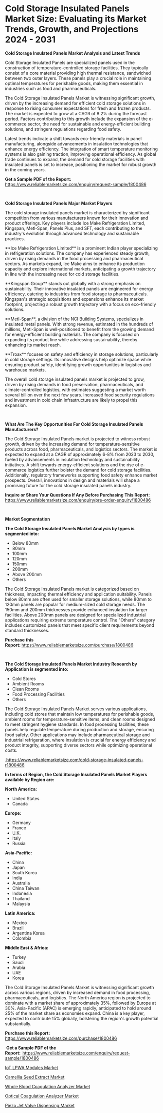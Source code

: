 <p><h1>Cold Storage Insulated Panels Market Size: Evaluating its Market Trends, Growth, and Projections 2024 - 2031</h1></p><p><strong>Cold Storage Insulated Panels Market Analysis and Latest Trends</strong></p>
<p><p>Cold Storage Insulated Panels are specialized panels used in the construction of temperature-controlled storage facilities. They typically consist of a core material providing high thermal resistance, sandwiched between two outer layers. These panels play a crucial role in maintaining optimal temperatures for perishable goods, making them essential in industries such as food and pharmaceuticals.</p><p>The Cold Storage Insulated Panels Market is witnessing significant growth, driven by the increasing demand for efficient cold storage solutions in response to rising consumer expectations for fresh and frozen products. The market is expected to grow at a CAGR of 8.2% during the forecast period. Factors contributing to this growth include the expansion of the e-commerce sector, the need for sustainable and energy-efficient building solutions, and stringent regulations regarding food safety.</p><p>Latest trends indicate a shift towards eco-friendly materials in panel manufacturing, alongside advancements in insulation technologies that enhance energy efficiency. The integration of smart temperature monitoring systems is also gaining traction, improving operational efficiency. As global trade continues to expand, the demand for cold storage facilities with insulated panels is set to increase, positioning the market for robust growth in the coming years.</p></p>
<p><strong>Get a Sample PDF of the Report:&nbsp;</strong> <a href="https://www.reliablemarketsize.com/enquiry/request-sample/1800486?utm_campaign=1131&utm_medium=2&utm_source=Github&utm_content=ia&utm_term=11112024&utm_id=cold-storage-insulated-panels">https://www.reliablemarketsize.com/enquiry/request-sample/1800486</a></p>
<p>&nbsp;</p>
<p><strong>Cold Storage Insulated Panels Major Market Players</strong></p>
<p><p>The cold storage insulated panels market is characterized by significant competition from various manufacturers known for their innovation and product offerings. Key players include Ice Make Refrigeration Limited, Kingspan, Metl-Span, Panels Plus, and SFT, each contributing to the industry's evolution through advanced technology and sustainable practices.</p><p>**Ice Make Refrigeration Limited** is a prominent Indian player specializing in refrigeration solutions. The company has experienced steady growth, driven by rising demands in the food processing and pharmaceutical sectors. As markets expand, Ice Make aims to enhance its production capacity and explore international markets, anticipating a growth trajectory in line with the increasing need for cold storage facilities.</p><p>**Kingspan Group** stands out globally with a strong emphasis on sustainability. Their innovative insulated panels are engineered for energy efficiency, catering to industries from food storage to pharmaceuticals. Kingspan's strategic acquisitions and expansions enhance its market footprint, projecting a robust growth trajectory with a focus on eco-friendly solutions.</p><p>**Metl-Span**, a division of the NCI Building Systems, specializes in insulated metal panels. With strong revenue, estimated in the hundreds of millions, Metl-Span is well-positioned to benefit from the growing demand for energy-efficient building materials. The company is focused on expanding its product line while addressing sustainability, thereby enhancing its market reach.</p><p>**Troax** focuses on safety and efficiency in storage solutions, particularly in cold storage settings. Its innovative designs help optimize space while ensuring product safety, identifying growth opportunities in logistics and warehouse markets.</p><p>The overall cold storage insulated panels market is projected to grow, driven by rising demands in food preservation, pharmaceuticals, and climate-controlled logistics, with estimates suggesting a market worth several billion over the next few years. Increased food security regulations and investment in cold chain infrastructure are likely to propel this expansion.</p></p>
<p>&nbsp;</p>
<p><strong>What Are The Key Opportunities For Cold Storage Insulated Panels Manufacturers?</strong></p>
<p><p>The Cold Storage Insulated Panels market is projected to witness robust growth, driven by the increasing demand for temperature-sensitive products across food, pharmaceuticals, and logistics sectors. The market is expected to expand at a CAGR of approximately 6-8% from 2023 to 2030, fueled by advancements in insulation technology and sustainability initiatives. A shift towards energy-efficient solutions and the rise of e-commerce logistics further bolster the demand for cold storage facilities. Additionally, regulatory frameworks supporting food safety enhance market prospects. Overall, innovations in design and materials will shape a promising future for the cold storage insulated panels industry.</p></p>
<p><strong>Inquire or Share Your Questions If Any Before Purchasing This Report:</strong> <a href="https://www.reliablemarketsize.com/enquiry/pre-order-enquiry/1800486?utm_campaign=1131&utm_medium=2&utm_source=Github&utm_content=ia&utm_term=11112024&utm_id=cold-storage-insulated-panels">https://www.reliablemarketsize.com/enquiry/pre-order-enquiry/1800486</a></p>
<p>&nbsp;</p>
<p><strong>Market Segmentation</strong></p>
<p><strong>The Cold Storage Insulated Panels Market Analysis by types is segmented into:</strong></p>
<p><ul><li>Below 80mm</li><li>80mm</li><li>100mm</li><li>120mm</li><li>150mm</li><li>200mm</li><li>Above 200mm</li><li>Others</li></ul></p>
<p><p>The Cold Storage Insulated Panels market is categorized based on thickness, impacting thermal efficiency and application suitability. Panels below 80mm are often used for smaller storage solutions, while 80mm to 120mm panels are popular for medium-sized cold storage needs. The 150mm and 200mm thicknesses provide enhanced insulation for larger facilities. Above 200mm panels are designed for specialized industrial applications requiring extreme temperature control. The "Others" category includes customized panels that meet specific client requirements beyond standard thicknesses.</p></p>
<p><strong>Purchase this Report:&nbsp;</strong><a href="https://www.reliablemarketsize.com/purchase/1800486?utm_campaign=1131&utm_medium=2&utm_source=Github&utm_content=ia&utm_term=11112024&utm_id=cold-storage-insulated-panels">https://www.reliablemarketsize.com/purchase/1800486</a></p>
<p>&nbsp;</p>
<p><strong>The Cold Storage Insulated Panels Market Industry Research by Application is segmented into:</strong></p>
<p><ul><li>Cold Stores</li><li>Ambient Rooms</li><li>Clean Rooms</li><li>Food Processing Facilities</li><li>Others</li></ul></p>
<p><p>The Cold Storage Insulated Panels Market serves various applications, including cold stores that maintain low temperatures for perishable goods, ambient rooms for temperature-sensitive items, and clean rooms designed to meet stringent hygiene standards. In food processing facilities, these panels help regulate temperature during production and storage, ensuring food safety. Other applications may include pharmaceutical storage and industrial refrigeration, where insulation is crucial for energy efficiency and product integrity, supporting diverse sectors while optimizing operational costs.</p></p>
<p><a href="https://www.reliablemarketsize.com/cold-storage-insulated-panels-r1800486?utm_campaign=1131&utm_medium=2&utm_source=Github&utm_content=ia&utm_term=11112024&utm_id=cold-storage-insulated-panels">&nbsp;https://www.reliablemarketsize.com/cold-storage-insulated-panels-r1800486</a></p>
<p><strong>In terms of Region, the Cold Storage Insulated Panels Market Players available by Region are:</strong></p>
<p>
    <p> <strong> North America: </strong>
        <ul>
            <li>United States</li>
            <li>Canada</li>
        </ul>
        </p> 
    <p> <strong> Europe: </strong>
        <ul>
            <li>Germany</li>
            <li>France</li>
            <li>U.K.</li>
            <li>Italy</li>
            <li>Russia</li>
        </ul>
        </p> 
    <p> <strong> Asia-Pacific: </strong>
        <ul>
            <li>China</li>
            <li>Japan</li>
            <li>South Korea</li>
            <li>India</li>
            <li>Australia</li>
            <li>China Taiwan</li>
            <li>Indonesia</li>
            <li>Thailand</li>
            <li>Malaysia</li>
        </ul>
        </p> 
    <p> <strong> Latin America: </strong>
        <ul>
            <li>Mexico</li>
            <li>Brazil</li>
            <li>Argentina Korea</li>
            <li>Colombia</li>
        </ul>
        </p> 
    <p> <strong> Middle East & Africa: </strong>
        <ul>
            <li>Turkey</li>
            <li>Saudi</li>
            <li>Arabia</li>
            <li>UAE</li>
            <li>Korea</li>
        </ul>
    </p>
    </p>
<p><p>The Cold Storage Insulated Panels Market is witnessing significant growth across various regions, driven by increased demand in food processing, pharmaceuticals, and logistics. The North America region is projected to dominate with a market share of approximately 35%, followed by Europe at 30%. Asia-Pacific (APAC) is emerging rapidly, anticipated to hold around 25% of the market share as economies expand. China is a key player, expected to contribute 15% globally, bolstering the region's growth potential substantially.</p></p>
<p><strong>Purchase this Report: </strong><a href="https://www.reliablemarketsize.com/purchase/1800486?utm_campaign=1131&utm_medium=2&utm_source=Github&utm_content=ia&utm_term=11112024&utm_id=cold-storage-insulated-panels">https://www.reliablemarketsize.com/purchase/1800486</a></p>
<p>&nbsp;<strong>Get a Sample PDF of the Report:&nbsp;&nbsp;</strong><a href="https://www.reliablemarketsize.com/enquiry/request-sample/1800486?utm_campaign=1131&utm_medium=2&utm_source=Github&utm_content=ia&utm_term=11112024&utm_id=cold-storage-insulated-panels">https://www.reliablemarketsize.com/enquiry/request-sample/1800486</a></p>
<p><strong></strong></p>
<p><p><a href="https://www.linkedin.com/pulse/iot-lpwa-modules-market-analysis-report-global-insights-region-x1doc?utm_campaign=1131&utm_medium=2&utm_source=Github&utm_content=ia&utm_term=11112024&utm_id=cold-storage-insulated-panels">IoT LPWA Modules Market</a></p><p><a href="https://github.com/kandidbn/Market-Research-Report-List-1/blob/main/camellia-seed-extract-market.md?utm_campaign=1131&utm_medium=2&utm_source=Github&utm_content=ia&utm_term=11112024&utm_id=cold-storage-insulated-panels">Camellia Seed Extract Market</a></p><p><a href="https://issuu.com/reportprime-2/docs/whole-blood-coagulation-analyzer-ma_45901cb3da1f9b?utm_campaign=1131&utm_medium=2&utm_source=Github&utm_content=ia&utm_term=11112024&utm_id=cold-storage-insulated-panels">Whole Blood Coagulation Analyzer Market</a></p><p><a href="https://issuu.com/reportprime-2/docs/optical-coagulation-analyzer-market_0a12104f5aa53f?utm_campaign=1131&utm_medium=2&utm_source=Github&utm_content=ia&utm_term=11112024&utm_id=cold-storage-insulated-panels">Optical Coagulation Analyzer Market</a></p><p><a href="https://www.linkedin.com/pulse/piezo-jet-valve-dispensing-market-revolution-2024-2031-trends-lvlfc?utm_campaign=1131&utm_medium=2&utm_source=Github&utm_content=ia&utm_term=11112024&utm_id=cold-storage-insulated-panels">Piezo Jet Valve Dispensing Market</a></p></p>